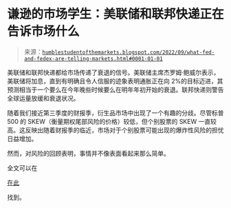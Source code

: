 <!--yml

分类：未分类

日期：2024-05-18 01:39:08

-->

# 谦逊的市场学生：美联储和联邦快递正在告诉市场什么

> 来源：[`humblestudentofthemarkets.blogspot.com/2022/09/what-fed-and-fedex-are-telling-markets.html#0001-01-01`](https://humblestudentofthemarkets.blogspot.com/2022/09/what-fed-and-fedex-are-telling-markets.html#0001-01-01)

美联储和联邦快递都给市场传递了衰退的信号。美联储主席杰罗姆·鲍威尔表示，美联储将加息，直到有明确且令人信服的迹象表明通胀正在向 2%的目标迈进，其预测相当于一个要么在今年晚些时候要么在明年年初开始的衰退。联邦快递则警告全球运量放缓和衰退状况。

随着我们接近第三季度的财报季，衍生品市场中出现了一个有趣的分歧。尽管标普 500 的 SKEW（衡量期权尾部风险的价格）较低，但个别股票的 SKEW 一直较高。这反映出随着财报季的临近，市场对于个别股票可能出现的爆炸性风险的担忧日益增加。

然而，对风险的回顾表明，事情并不像表面看起来那么简单。

全文可以在

[在此](https://humblestudentofthemarkets.com/2022/09/24/what-the-fed-and-fedex-are-telling-the-markets/)

找到。
